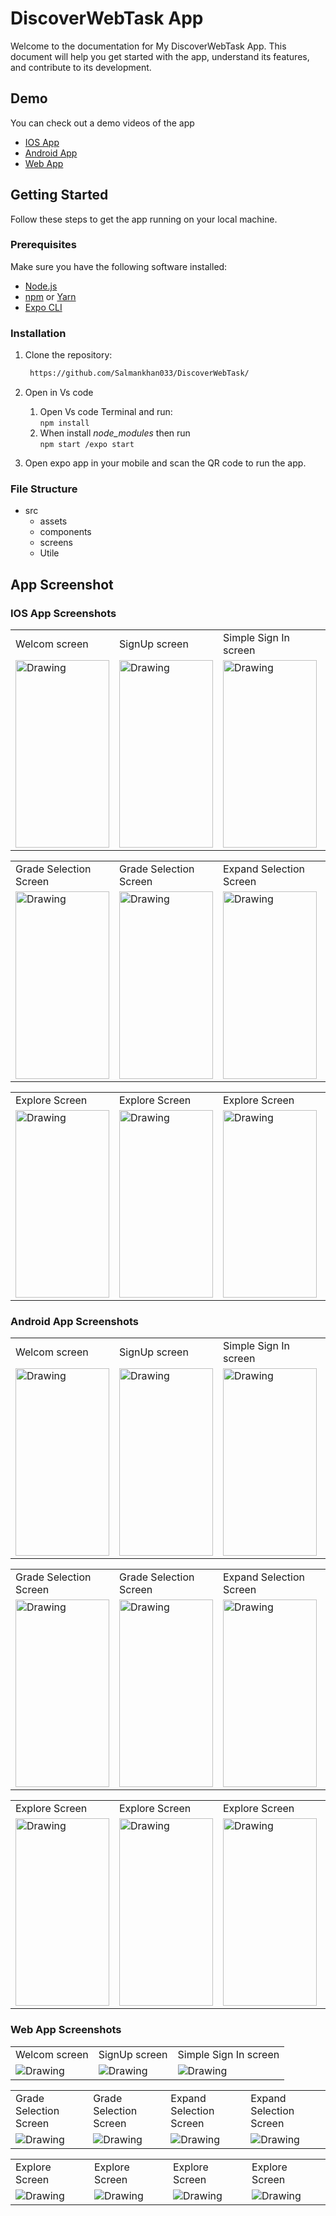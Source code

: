 # DiscoverWebTask App

Welcome to the documentation for My DiscoverWebTask App. This document will help you get started with the app, understand its features, and contribute to its development.

## Demo

You can check out a  demo videos of the app 
- [IOS App](https://drive.google.com/file/d/1DE_OMcyEbLtN_iIQv9S3yWMCkWcYNUZ_/view?usp=sharing)
- [Android App](https://drive.google.com/file/d/1wu7ihpYaBDVLJirZQE21E2huPQmLoQtE/view?usp=sharing)
- [Web App](https://drive.google.com/file/d/1y4-RIMthpaWhxET0AebQQfTTWNgSuGV8/view?usp=sharing)



## Getting Started

Follow these steps to get the app running on your local machine.

### Prerequisites

Make sure you have the following software installed:

- [Node.js](https://nodejs.org/)
- [npm](https://www.npmjs.com/) or [Yarn](https://yarnpkg.com/)
- [Expo CLI](https://docs.expo.dev/get-started/installation/)

### Installation

1. Clone the repository:

   ```bash
    https://github.com/Salmankhan033/DiscoverWebTask/
   ```

  
2. Open in Vs code 
   1. Open Vs code Terminal and run:  
   `npm install`
   2. When install *node_modules* then run  
   `npm start /expo start`
3. Open expo app in your mobile and scan the QR code to run the app.
   
### File Structure 
* src
  * assets
  * components
  * screens
  * Utile
  
## App Screenshot
### IOS App Screenshots 
<table>
 <tr>
 
   <td> Welcom screen</td>
      <td> SignUp screen</td>
       <td>Simple Sign In screen </td>
 </tr>
 <tr>
<td> <img src="https://github.com/Salmankhan033/DiscoverWebTask/assets/58082294/7fcea95d-7624-4982-99db-ef4fe1cbf0a3.jpg" alt="Drawing"  width="150" height="300"/> </td>
<td> <img src="https://github.com/Salmankhan033/DiscoverWebTask/assets/58082294/dc56f352-5055-420f-a657-d2afdd48837d.jpg" alt="Drawing"  width="150" height="300"/> </td>
<td> <img src="https://github.com/Salmankhan033/DiscoverWebTask/assets/58082294/9ffa7821-c352-4f48-8d1c-066f540bbbac.jpg" alt="Drawing"  width="150" height="300"/> </td>
</tr></table>

<table>
 <tr>
 
   <td>Grade Selection Screen</td>
      <td>Grade Selection Screen</td>
       <td>Expand Selection Screen  </td>
       <td>Expand Selection Screen </td>
 </tr>
 <tr>
<td> <img src="https://github.com/Salmankhan033/DiscoverWebTask/assets/58082294/22406031-bff1-4ada-91d4-569c2729b273.jpg" alt="Drawing"  width="150" height="300"/> </td>
<td> <img src="https://github.com/Salmankhan033/DiscoverWebTask/assets/58082294/0cededda-ef03-4c75-be2e-f58ff40779c7.jpg" alt="Drawing"  width="150" height="300"/> </td>
<td> <img src="https://github.com/Salmankhan033/DiscoverWebTask/assets/58082294/4e4999ea-8131-45f0-a9c5-a0b53342a605.jpg" alt="Drawing"  width="150" height="300"/> </td>
<td> <img src="https://github.com/Salmankhan033/DiscoverWebTask/assets/58082294/3d1e65c7-900b-4d43-9ad8-b5e138149d0a.jpg" alt="Drawing"  width="150" height="300"/> </td>
</tr></table>

<table>
 <tr>
 
   <td>Explore Screen</td>
      <td>Explore Screen</td>
       <td>Explore Screen</td>
       <td>Explore Screen</td>
 </tr>
 <tr>
<td> <img src="https://github.com/Salmankhan033/DiscoverWebTask/assets/58082294/c547c3b7-cc46-47b5-8a49-e91ec9dc8118.jpg" alt="Drawing"  width="150" height="300"/> </td>
<td> <img src="https://github.com/Salmankhan033/DiscoverWebTask/assets/58082294/194c6e87-03f0-4259-a894-607c803d812b.jpg" alt="Drawing"  width="150" height="300"/> </td>
<td> <img src="https://github.com/Salmankhan033/DiscoverWebTask/assets/58082294/28a4697c-eaa8-42a7-9fd5-efb198af7362.jpg" alt="Drawing"  width="150" height="300"/> </td>
<td> <img src="https://github.com/Salmankhan033/DiscoverWebTask/assets/58082294/6fc6be80-2a67-44d9-8b31-f199a1a69ffa.jpg" alt="Drawing"  width="150" height="300"/> </td>
</tr></table>


### Android App Screenshots 
<table>
 <tr>
 
   <td> Welcom screen</td>
      <td> SignUp screen</td>
       <td>Simple Sign In screen </td>
 </tr>
 <tr>
<td> <img src="https://github.com/Salmankhan033/DiscoverWebTask/assets/58082294/712603f5-37af-4ad5-8a69-c8ff88a2615b.jpg" alt="Drawing"  width="150" height="300"/> </td>
<td> <img src="https://github.com/Salmankhan033/DiscoverWebTask/assets/58082294/c5bcdd78-2057-4fde-991a-014ff9661d11.jpg" alt="Drawing"  width="150" height="300"/> </td>
<td> <img src="https://github.com/Salmankhan033/DiscoverWebTask/assets/58082294/e1e49371-93d6-4dd8-8401-9b9ef9ba9472.jpg" alt="Drawing"  width="150" height="300"/> </td>
</tr></table>

<table>


 <tr>
 
   <td>Grade Selection Screen</td>
      <td>Grade Selection Screen</td>
       <td>Expand Selection Screen  </td>
       <td>Expand Selection Screen </td>
 </tr>
 <tr>
<td> <img src="https://github.com/Salmankhan033/DiscoverWebTask/assets/58082294/04af9f95-dbef-4937-aed3-80ce64c73819.jpg" alt="Drawing"  width="150" height="300"/> </td>
<td> <img src="https://github.com/Salmankhan033/DiscoverWebTask/assets/58082294/f336a347-e670-4f1a-b2ed-7180145d1ba7.jpg" alt="Drawing"  width="150" height="300"/> </td>
<td> <img src="https://github.com/Salmankhan033/DiscoverWebTask/assets/58082294/b9d491fb-3189-4aae-a09c-b74d8276ca5f.jpg" alt="Drawing"  width="150" height="300"/> </td>
<td> <img src="https://github.com/Salmankhan033/DiscoverWebTask/assets/58082294/08acd1c1-93c2-4182-b847-15e443a2a316.jpg" alt="Drawing"  width="150" height="300"/> </td>
</tr></table>

<table>
 <tr>
 
   <td>Explore Screen</td>
      <td>Explore Screen</td>
       <td>Explore Screen</td>
       <td>Explore Screen</td>
 </tr>
 <tr>
<td> <img src="https://github.com/Salmankhan033/DiscoverWebTask/assets/58082294/0999f5f1-ac03-4a29-97b8-cae3733122a1.jpg" alt="Drawing"  width="150" height="300"/> </td>
<td> <img src="https://github.com/Salmankhan033/DiscoverWebTask/assets/58082294/08b1a0f3-de79-4c7b-8566-a00fd2f41262.jpg" alt="Drawing"  width="150" height="300"/> </td>
<td> <img src="https://github.com/Salmankhan033/DiscoverWebTask/assets/58082294/95b07100-fcd4-47e8-ab94-7d1ba1b3bd08.jpg" alt="Drawing"  width="150" height="300"/> </td>
<td> <img src="https://github.com/Salmankhan033/DiscoverWebTask/assets/58082294/5fa9c319-71b8-4182-b9f7-5d0be3257956.jpg" alt="Drawing"  width="150" height="300"/> </td>
</tr></table>

### Web App Screenshots 
<table>
 <tr>
 
   <td> Welcom screen</td>
      <td> SignUp screen</td>
       <td>Simple Sign In screen </td>
 </tr>
 <tr>
    <td> <img src="https://github.com/Salmankhan033/DiscoverWebTask/assets/58082294/173b20ac-e1d0-4f0e-996e-14194da34dc9.jpg" alt="Drawing"  width="auto" height="auto"/> </td>
<td> <img src="https://github.com/Salmankhan033/DiscoverWebTask/assets/58082294/44605eb9-e4b8-4fe3-8477-ef887e08cc38.jpg" alt="Drawing"  width="auto" height="auto"/> </td>
<td> <img src="https://github.com/Salmankhan033/DiscoverWebTask/assets/58082294/ff0f4c57-207e-449d-84ff-08630ab26d12.jpg" alt="Drawing"  width="auto" height="auto"/> </td>

</tr></table>

<table>




 <tr>
 
   <td>Grade Selection Screen</td>
      <td>Grade Selection Screen</td>
       <td>Expand Selection Screen  </td>
       <td>Expand Selection Screen </td>
 </tr>
 <tr>
<td> <img src="https://github.com/Salmankhan033/DiscoverWebTask/assets/58082294/a4eb2b43-e259-44a6-a80b-71d6a03b8311.jpg" alt="Drawing"   width="auto" height="auto"/> </td>
<td> <img src="https://github.com/Salmankhan033/DiscoverWebTask/assets/58082294/4ec6a398-ebe2-49e0-83a2-9c0e38940146.jpg" alt="Drawing"   width="auto" height="auto"/> </td>
<td> <img src="https://github.com/Salmankhan033/DiscoverWebTask/assets/58082294/2e633369-19af-4e12-a3d0-955cceff9ce3.jpg" alt="Drawing"  width="auto" height="auto"/> </td>
<td> <img src="https://github.com/Salmankhan033/DiscoverWebTask/assets/58082294/2cce9600-1360-4274-8f8d-0ea1ac47499a.jpg" alt="Drawing"   width="auto" height="auto"/> </td>
</tr></table>

<table>
 <tr>


   <td>Explore Screen</td>
      <td>Explore Screen</td>
       <td>Explore Screen</td>
       <td>Explore Screen</td>
 </tr>
 <tr>
<td> <img src="https://github.com/Salmankhan033/DiscoverWebTask/assets/58082294/c443900d-3aa0-4c88-a49e-af95a62eea04.jpg" alt="Drawing"   width="auto" height="auto"/> </td>
<td> <img src="https://github.com/Salmankhan033/DiscoverWebTask/assets/58082294/2c59fa94-5e65-48a2-817b-d5f98eb0e031.jpg" alt="Drawing"   width="auto" height="auto"/> </td>
<td> <img src="https://github.com/Salmankhan033/DiscoverWebTask/assets/58082294/1d4e655b-88a7-4c91-9153-c382bb2fe94f.jpg" alt="Drawing"   width="auto" height="auto"/> </td>
<td> <img src="https://github.com/Salmankhan033/DiscoverWebTask/assets/58082294/4bae2e8c-f1ca-435d-bc8d-ae9fac034527.jpg" alt="Drawing"   width="auto" height="auto"/> </td>
</tr></table>








